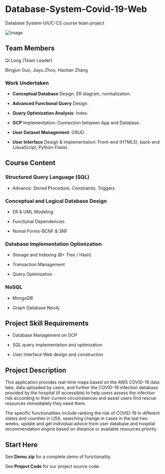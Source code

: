 # Database-System-Covid-19-Web
Database System-UIUC-CS course team project

![image](https://github.com/QiLong25/Database-System-Covid-19-Web/assets/143149589/31c67add-f67e-4207-ae57-fef39b6d5bbd)

## Team Members
Qi Long (Team Leader)

Bingjun Guo, Jiayu Zhou, Haotian Zhang

### Work Undertaken
 *  **Conceptual Database** Design: ER diagram, normalization.
  
 *  **Advanced Functional Query** Design.
  
 *  **Query Optimization Analysis**: Index.

 *  **GCP** Implementation: Connection between App and Database.

 *  **User Dataset Management**: CRUD.

 *  **User Interface** Design & Implementation: Front-end (HTML5), back-end (JavaScript, Python-Flask).

## Course Content

### Structured Query Language (SQL)
 *  Advance: Stored Procedure, Constraints, Triggers

### Conceptual and Logical Database Design
 *  ER & UML Modeling

 *  Functional Dependencies

 *  Nomal Forms-BCNF & 3NF

### Database Implementation Optimization
 *  Storage and Indexing (B+ Tree / Hash)

 *  Transaction Management

 *  Query Optimization

### NoSQL
 *  MongoDB

 *  Graph Database Neo4j

## Project Skill Requirements
 *  Database Management on GCP

 *  SQL query implementation and optimization

 *  User Interface Web design and construction

## Project Description
This application provides real-time maps based on the AWS COVID-19 data lake, data uploaded by users, and further the COVID-19 infection database provided by the hospital (if accessible) to help users assess the infection risk according to their current circumstances and assist users find rescue resources immediately they need them.

The specific functionalities include ranking the risk of COVID-19 in different states and counties in USA, searching change in cases in the last two weeks, update and get individual advice from user database and hospital recommendation engine based on distance or available resources priority.

## Start Here
See **Demo.zip** for a complete demo of functionality.

See **Project Code** for our project source code.
